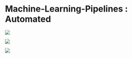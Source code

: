 # Machine-Learning-Pipelines : Automated 



![](Images/Flow.png)


![](Images/Workflow_Regression.png)

![](Images/graph.png)
